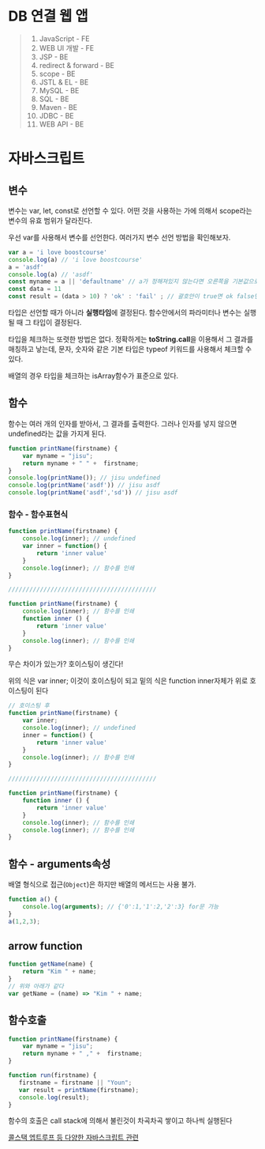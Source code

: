 # DB 연결 웹 앱

> 1. JavaScript - FE
> 2. WEB UI 개발 - FE
> 3. JSP - BE
> 4. redirect & forward - BE
> 5. scope - BE
> 6. JSTL & EL - BE
> 7. MySQL - BE
> 8. SQL - BE
> 9. Maven - BE
> 10. JDBC - BE
> 11. WEB API - BE

# 자바스크립트

## 변수

변수는 var, let, const로 선언할 수 있다. 어떤 것을 사용하는 가에 의해서  scope라는 변수의 유효 범위가 달라진다.

우선 var를 사용해서 변수를 선언한다. 여러가지 변수 선언 방법을 확인해보자.

```javascript
var a = 'i love boostcourse'
console.log(a) // 'i love boostcourse'
a = 'asdf'
console.log(a) // 'asdf'
const myname = a || 'defaultname' // a가 정해져있지 않는다면 오른쪽을 기본값으로 만들어낼 수 있다 or 연산
const data = 11
const result = (data > 10) ? 'ok' : 'fail' ; // 괄호안이 true면 ok false면 fail
```

타입은 선언할 때가 아니라 **실행타임**에 결정된다. 함수안에서의 파라미터나 변수는 실행될 때 그 타입이 결정된다.

타입을 체크하는 또렷한 방법은 없다. 정확하게는 **toString.call**을 이용해서 그 결과를 매칭하고 낳는데, 문자, 숫자와 같은 기본 타입은 typeof 키워드를 사용해서 체크할 수 있다.

배열의 경우 타입을 체크하는 isArray함수가 표준으로 있다.

## 함수

함수는 여러 개의 인자를 받아서, 그 결과를 출력한다. 그러나 인자를 넣지 않으면 undefined라는 값을 가지게 된다.

```javascript
function printName(firstname) {
    var myname = "jisu";
    return myname + " " +  firstname;
}
console.log(printName()); // jisu undefined
console.log(printName('asdf')) // jisu asdf
console.log(printName('asdf','sd')) // jisu asdf
```

### 함수 - 함수표현식

```javascript
function printName(firstname) {
    console.log(inner); // undefined
    var inner = function() {
        return 'inner value'
    }
    console.log(inner); // 함수를 인쇄
}

//////////////////////////////////////////

function printName(firstname) {
    console.log(inner); // 함수를 인쇄
    function inner () {
        return 'inner value'
    }
    console.log(inner); // 함수를 인쇄
}
```

무슨 차이가 있는가? 호이스팅이 생긴다!

위의 식은 var inner; 이것이 호이스팅이 되고 밑의 식은 function inner자체가 위로 호이스팅이 된다

```javascript
// 호이스팅 후
function printName(firstname) {
    var inner;
    console.log(inner); // undefined
    inner = function() {
        return 'inner value'
    }
    console.log(inner); // 함수를 인쇄
}

//////////////////////////////////////////

function printName(firstname) {
    function inner () {
        return 'inner value'
    }
    console.log(inner); // 함수를 인쇄
    console.log(inner); // 함수를 인쇄
}
```

## 함수 - arguments속성

배열 형식으로 접근(`Object`)은 하지만 배열의 메서드는 사용 불가.

```javascript
function a() {
    console.log(arguments); // {'0':1,'1':2,'2':3} for문 가능
}
a(1,2,3);
```

## arrow function

```javascript
function getName(name) {
    return "Kim " + name;
}
// 위와 아래가 같다
var getName = (name) => "Kim " + name;
```

## 함수호출

```javascript
function printName(firstname) {
    var myname = "jisu";
    return myname + " ," +  firstname;
}

function run(firstname) {
   firstname = firstname || "Youn";
   var result = printName(firstname);
   console.log(result);
}
```

함수의 호출은 call stack에 의해서 불린것이 차곡차곡 쌓이고 하나씩 실행된다

[콜스택 엡트루프 등 다양한 자바스크립트 관련](https://medium.com/@gaurav.pandvia/understanding-javascript-function-executions-tasks-event-loop-call-stack-more-part-1-5683dea1f5ec)